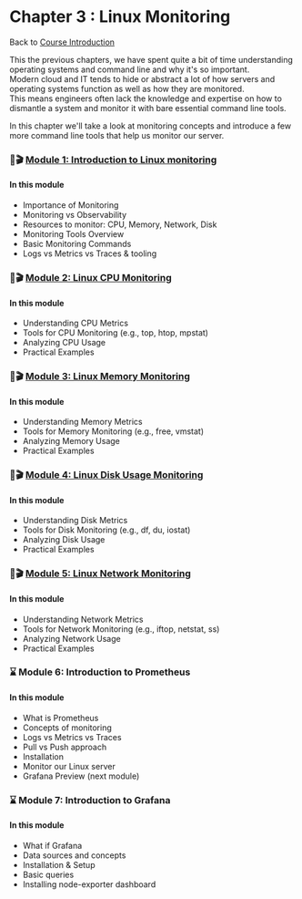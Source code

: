 # Chapter 3 : Linux Monitoring

Back to [Course Introduction](../../README.md)

This the previous chapters, we have spent quite a bit of time understanding operating systems and command line and why it's so important.  </br>
Modern cloud and IT tends to hide or abstract a lot of how servers and operating systems function as well as how they are monitored. </br>
This means engineers often lack the knowledge and expertise on how to dismantle a system and monitor it with bare essential command line tools. </br>

In this chapter we'll take a look at monitoring concepts and introduce a few more command line tools that help us monitor our server. </br>

### 🚧🎬 [Module 1: Introduction to Linux monitoring](../../content/operating-systems/linux/monitoring/README.md)

#### In this module

* Importance of Monitoring
* Monitoring vs Observability
* Resources to monitor: CPU, Memory, Network, Disk
* Monitoring Tools Overview
* Basic Monitoring Commands
* Logs vs Metrics vs Traces & tooling

### 🚧🎬 [Module 2: Linux CPU Monitoring](../../content/operating-systems//linux/monitoring/cpu/README.md)

#### In this module

* Understanding CPU Metrics
* Tools for CPU Monitoring (e.g., top, htop, mpstat)
* Analyzing CPU Usage
* Practical Examples

### 🚧🎬 [Module 3: Linux Memory Monitoring](../../content/operating-systems//linux/monitoring/memory/README.md)

#### In this module

* Understanding Memory Metrics
* Tools for Memory Monitoring (e.g., free, vmstat)
* Analyzing Memory Usage
* Practical Examples

### 🚧🎬 [Module 4: Linux Disk Usage Monitoring](../../content/operating-systems//linux/monitoring/disk/README.md)

#### In this module

* Understanding Disk Metrics
* Tools for Disk Monitoring (e.g., df, du, iostat)
* Analyzing Disk Usage
* Practical Examples

### 🚧🎬 [Module 5: Linux Network Monitoring](../../content/operating-systems//linux/monitoring/network/README.md)

#### In this module

* Understanding Network Metrics
* Tools for Network Monitoring (e.g., iftop, netstat, ss)
* Analyzing Network Usage
* Practical Examples

### ⌛ Module 6: Introduction to Prometheus

#### In this module

*  What is Prometheus
* Concepts of monitoring
* Logs vs Metrics vs Traces 
* Pull vs Push approach
* Installation
* Monitor our Linux server
* Grafana Preview (next module)

### ⌛ Module 7: Introduction to Grafana

#### In this module

*  What if Grafana
* Data sources and concepts 
* Installation & Setup
* Basic queries
* Installing node-exporter dashboard
